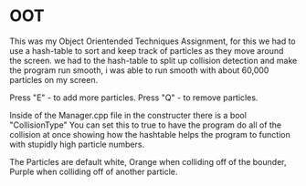 # OOT
This was my Object Orientended Techniques Assignment, for this we had to use a hash-table to sort and keep track of particles as they move around the screen. we had to the hash-table to split up collision detection and make the program run smooth, i was able to run smooth with about 60,000 particles on my screen.

Press "E" - to add more particles.
Press "Q" - to remove particles.

Inside of the Manager.cpp file in the constructer there is a bool "CollisionType"
You can set this to true to have the program do all of the collision at once
showing how the hashtable helps the program to function with stupidly high particle numbers.

The Particles are default white, 
Orange when colliding off of the bounder, 
Purple when colliding off of another particle.
